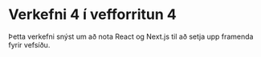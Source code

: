 # Verkefni 4 í vefforritun 4

Þetta verkefni snýst um að nota React og Next.js til að setja upp framenda fyrir vefsíðu.
